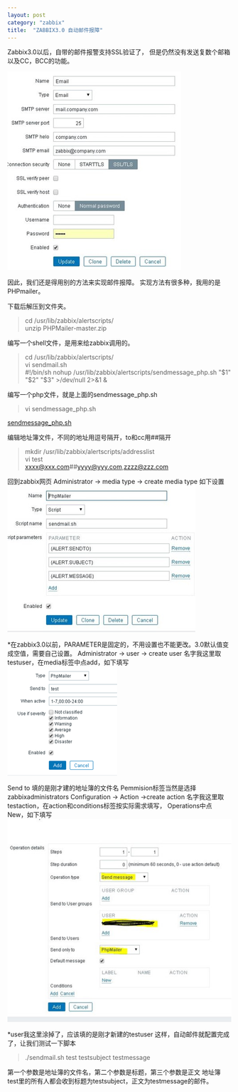 ```yaml
---
layout: post
category: "zabbix"
title:  "ZABBIX3.0 自动邮件报障"
---
```


Zabbix3.0以后，自带的邮件报警支持SSL验证了，
但是仍然没有发送复数个邮箱以及CC，BCC的功能。
<!-- more -->
![](../assets/739083-20160406163536593-1640601560.jpg)

因此，我们还是得用别的方法来实现邮件报障。
实现方法有很多种，我用的是PHPmailer。

下载后解压到文件夹。
>cd /usr/lib/zabbix/alertscripts/  
unzip PHPMailer-master.zip

编写一个shell文件，是用来给zabbix调用的。
>cd /usr/lib/zabbix/alertscripts/  
vi sendmail.sh  
\#!/bin/sh
nohup /usr/lib/zabbix/alertscripts/sendmessage_php.sh "$1" "$2" "$3" >/dev/null 2>&1 &

编写一个php文件，就是上面的sendmessage_php.sh
>vi sendmessage_php.sh  

[sendmessage_php.sh](https://github.com/justbio/test/blob/master/sendmessage_php.sh)

编辑地址簿文件，不同的地址用逗号隔开，to和cc用##隔开
>mkdir /usr/lib/zabbix/alertscripts/addresslist  
vi test  
xxxx@xxx.com##yyyy@yyy.com,zzzz@zzz.com

回到zabbix网页
Administrator -> media type -> create media type
如下设置
![](../assets/739083-20160406163537015-1816305491.jpg)

*在zabbix3.0以前，PARAMETER是固定的，不用设置也不能更改。3.0默认值变成空值，需要自己设置。
Administrator -> user -> create user
名字我这里取testuser，在media标签中点add，如下填写
![](../assets/739083-20160406163537468-2104989576.png)

Send to 填的是刚才建的地址簿的文件名
Pemmision标签当然是选择zabbixadministrators
Configuration -> Action ->create action
名字我这里取testaction，在action和conditions标签按实际需求填写，
Operations中点New，如下填写
![](../assets/739083-20160406163537984-960197297.jpg)

*user我这里涂掉了，应该填的是刚才新建的testuser
这样，自动邮件就配置完成了，让我们测试一下脚本
>./sendmail.sh test testsubject testmessage

第一个参数是地址簿的文件名，第二个参数是标题，第三个参数是正文
地址簿test里的所有人都会收到标题为testsubject，正文为testmessage的邮件。